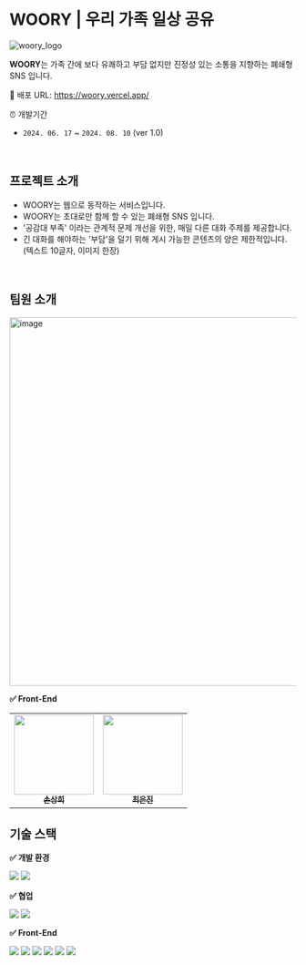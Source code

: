 # WOORY | 우리 가족 일상 공유
![woory_logo](https://github.com/user-attachments/assets/2d348367-7baf-4abe-ba60-692a7215fde5)

**WOORY**는 가족 간에 보다 유쾌하고 부담 없지만 진정성 있는 소통을 지향하는 폐쇄형 SNS 입니다.

🎉 배포 URL: https://woory.vercel.app/

⏰ 개발기간
- `2024. 06. 17` ~ `2024. 08. 10` (ver 1.0)

<br>

## 프로젝트 소개

- WOORY는 웹으로 동작하는 서비스입니다.
- WOORY는 초대로만 함께 할 수 있는 폐쇄형 SNS 입니다.
- '공감대 부족' 이라는 관계적 문제 개선을 위한, 매일 다른 대화 주제를 제공합니다.
- 긴 대화를 해야하는 '부담'을 덜기 위해 게시 가능한 콘텐츠의 양은 제한적입니다.(텍스트 10글자, 이미지 한장)

<br>

## 팀원 소개
<img width="647" alt="image" src="https://github.com/user-attachments/assets/6a95a9c8-7b63-4932-9fd5-73a61423d753">

**✅ Front-End**

<table>
  <tbody>
    <tr>
      <td align="center"><a href="https://github.com/kses1010">
      <img width=140px src="https://avatars.githubusercontent.com/u/49144662?v=4" alt=""/><br />
      <sub><b>손상희</b></sub></a><br /></td>
      <td align="center"><a href="https://github.com/woic-ej">
      <img width=140px src="https://avatars.githubusercontent.com/u/77326820?v=4" alt=""/><br />
      <sub><b>최은진</b></sub></a><br /></td>
    </tr>
  </tbody>
</table>

## 기술 스택

**✅ 개발 환경**

<div>
<img src="https://img.shields.io/badge/Visual%20Studio%20Code-0078d7.svg?style=for-the-badge&logo=visual-studio-code&logoColor=white">
<img src="https://img.shields.io/badge/webstorm-143?style=for-the-badge&logo=webstorm&logoColor=white&color=black"/>
</div>

**✅ 협업**

<div>
<img src="https://img.shields.io/badge/github-181717?style=for-the-badge&logo=github&logoColor=white">
<img src="https://img.shields.io/badge/git-F05032?style=for-the-badge&logo=git&logoColor=white">
</div>

**✅ Front-End**

<div>
  <img src="https://img.shields.io/badge/Next.js-000000?style=for-the-badge&logo=Next.js&logoColor=white">
  <img src="https://img.shields.io/badge/TS-3178C6?style=for-the-badge&logo=TypeScript&logoColor=white">
  <img src="https://img.shields.io/badge/React-61DAFB?style=for-the-badge&logo=React&logoColor=white">
  <img src="https://img.shields.io/badge/tailwind-06B6D4?style=for-the-badge&logo=Tailwindcss&logoColor=white">
  <img src="https://img.shields.io/badge/zustand-36454F?style=for-the-badge&logo=zustand&logoColor=white">
  <img src="https://img.shields.io/badge/-Storybook-FF4785?style=for-the-badge&logo=storybook&logoColor=white">
</div>

